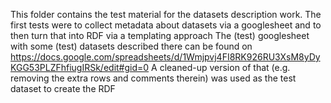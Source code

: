 This folder contains the test material for the datasets description work. 
The first tests were to collect metadata about datasets via a googlesheet and to then turn that into RDF via a templating approach The (test) googlesheet with some (test) datasets described there can be found on https://docs.google.com/spreadsheets/d/1Wmjpvj4FI8RK926RU3XsM8yDyKGG53PLZFhfiugIRSk/edit#gid=0 
A cleaned-up version of that (e.g. removing the extra rows and comments therein) was used as the test dataset to create the RDF
